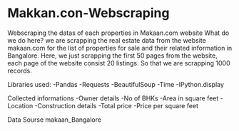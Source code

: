 # Makkan.con-Webscraping
Webscraping the datas of each properties in Makaan.com website
What do we do here?
we are scrapping the real estate data from the website makaan.com for the list of properties for sale and their related information in Bangalore. Here, we just scrapping the first 50 pages from the website, each page of the website consist 20 listings. So that we are scrapping 1000 records.

Libraries used:
-Pandas
-Requests
-BeautifulSoup
-Time
-IPython.display

Collected informations
-Owner details
-No of BHKs
-Area in square feet
-Location
-Construction details
-Total price
-Price per square feet

Data Sourse
makaan_Bangalore
